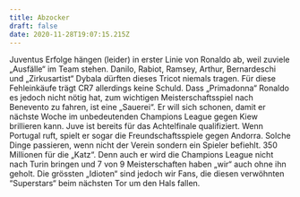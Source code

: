 ```yaml
---
title: Abzocker
draft: false
date: 2020-11-28T19:07:15.215Z
---
```

Juventus Erfolge hängen (leider) in erster Linie von Ronaldo ab, weil zuviele „Ausfälle“ im Team stehen. Danilo, Rabiot, Ramsey, Arthur, Bernardeschi und „Zirkusartist“ Dybala dürften dieses Tricot niemals tragen. Für diese Fehleinkäufe trägt CR7 allerdings keine Schuld. Dass „Primadonna“ Ronaldo es jedoch nicht nötig hat, zum wichtigen Meisterschaftsspiel nach Benevento zu fahren, ist eine „Sauerei“. Er will sich schonen, damit er nächste Woche im unbedeutenden Champions League gegen Kiew brillieren kann. Juve ist bereits für das Achtelfinale qualifiziert. Wenn Portugal ruft, spielt er sogar die Freundschaftsspiele gegen Andorra. Solche Dinge passieren, wenn nicht der Verein sondern ein Spieler befiehlt. 350 Millionen  für die „Katz“. Denn auch er wird die Champions League nicht nach Turin bringen und 7 von 9 Meisterschaften haben „wir“ auch ohne ihn geholt.  Die grössten „Idioten“ sind jedoch wir Fans, die diesen verwöhnten “Superstars“ beim nächsten Tor um den Hals fallen.